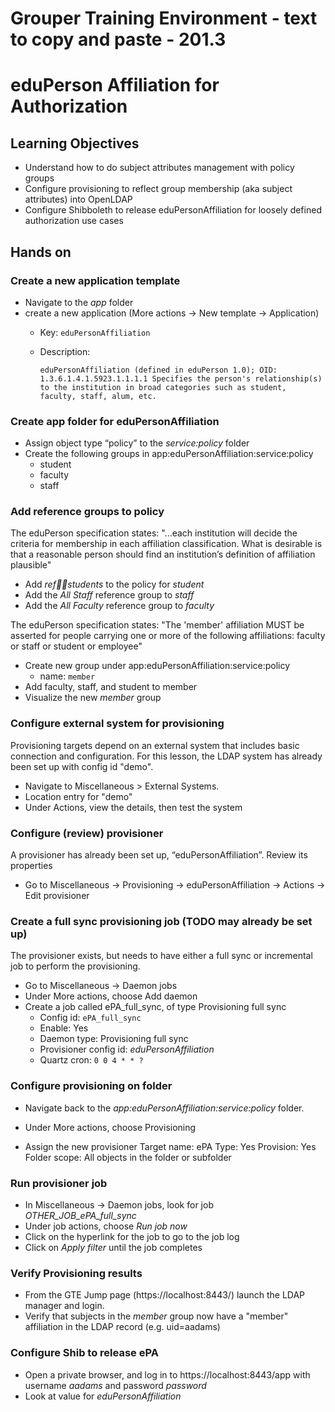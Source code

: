 # Grouper Training Environment - text to copy and paste - 201.3

# eduPerson Affiliation for Authorization


## Learning Objectives

- Understand how to do subject attributes management with policy groups
- Configure provisioning to reflect group membership (aka subject attributes) into OpenLDAP
- Configure Shibboleth to release eduPersonAffiliation for loosely defined authorization use cases

## Hands on

### Create a new application template

* Navigate to the _app_ folder
* create a new application (More actions -> New template -> Application)
    - Key: `eduPersonAffiliation`
    - Description:

        ```eduPersonAffiliation (defined in eduPerson 1.0); OID: 1.3.6.1.4.1.5923.1.1.1.1 Specifies the person's relationship(s) to the institution in broad categories such as student, faculty, staff, alum, etc.```

### Create app folder for eduPersonAffiliation

* Assign object type “policy” to the _service:policy_ folder
* Create the following groups in app:eduPersonAffiliation:service:policy
    - student
    - faculty
    - staff

### Add reference groups to policy

The eduPerson specification states: "...each institution will decide the criteria for membership in each affiliation classification. What is desirable is that a reasonable person should find an institution’s definition of affiliation plausible"

* Add _ref:student:students_ to the policy for _student_
* Add the _All Staff_ reference group to _staff_
* Add the _All Faculty_ reference group to _faculty_

The eduPerson specification states: "The 'member' affiliation MUST be asserted for people carrying one or more of the following affiliations: faculty or staff or student or employee"

* Create new group under app:eduPersonAffiliation:service:policy
    - name: `member`
* Add faculty, staff, and student to member
* Visualize the new _member_ group

### Configure external system for provisioning

Provisioning targets depend on an external system that includes basic connection and configuration. For this lesson, the LDAP system has already been set up with config id "demo".

* Navigate to Miscellaneous > External Systems.
* Location entry for "demo"
* Under Actions, view the details, then test the system


### Configure (review) provisioner

A provisioner has already been set up, “eduPersonAffiliation”. Review its properties

* Go to Miscellaneous -> Provisioning -> eduPersonAffiliation -> Actions -> Edit provisioner


### Create a full sync provisioning job (TODO may already be set up)

The provisioner exists, but needs to have either a full sync or incremental job to perform the provisioning.

* Go to Miscellaneous -> Daemon jobs
* Under More actions, choose Add daemon
* Create a job called ePA_full_sync, of type Provisioning full sync
    - Config id: `ePA_full_sync`
    - Enable: Yes
    - Daemon type: Provisioning full sync
    - Provisioner config id: *eduPersonAffiliation*
    - Quartz cron: `0 0 4 * * ?`

### Configure provisioning on folder

* Navigate back to the _app:eduPersonAffiliation:service:policy_ folder.

* Under More actions, choose Provisioning 
* Assign the new provisioner
    Target name: ePA
    Type: Yes
    Provision: Yes
    Folder scope: All objects in the folder or subfolder

### Run provisioner job

* In Miscellaneous -> Daemon jobs, look for job _OTHER\_JOB\_ePA\_full\_sync_
* Under job actions, choose *Run job now*
* Click on the hyperlink for the job to go to the job log
* Click on *Apply filter* until the job completes

### Verify Provisioning results

* From the GTE Jump page (https://localhost:8443/) launch the LDAP manager and login.
* Verify that subjects in the _member_ group now have a "member" affiliation in the LDAP record (e.g. uid=aadams)

### Configure Shib to release ePA

* Open a private browser, and log in to https://localhost:8443/app with username _aadams_ and password _password_
* Look at value for _eduPersonAffiliation_
